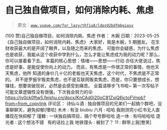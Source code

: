# 自己独自做项目，如何消除内耗、焦虑

> 原文：[`www.yuque.com/for_lazy/thfiu8/ldps92bdfmbgiasx`](https://www.yuque.com/for_lazy/thfiu8/ldps92bdfmbgiasx)

<ne-h2 id="e9795cef" data-lake-id="e9795cef"><ne-heading-ext><ne-heading-anchor></ne-heading-anchor><ne-heading-fold></ne-heading-fold></ne-heading-ext><ne-heading-content><ne-text id="u0a351422">(100 赞)自己独自做项目，如何消除内耗、焦虑</ne-text></ne-heading-content></ne-h2> <ne-p id="u99027d91" data-lake-id="u99027d91"><ne-text id="u6239c38d">作者： 木婉</ne-text></ne-p> <ne-p id="ua59c3dce" data-lake-id="ua59c3dce"><ne-text id="ub5d1343d">日期：2023-05-25</ne-text></ne-p> <ne-p id="u041db5f4" data-lake-id="u041db5f4"><ne-text id="ucb11beef">《自己独自做项目，如何消除内耗、焦虑》</ne-text></ne-p> <ne-p id="ufcb6cd07" data-lake-id="ufcb6cd07"><ne-text id="u3896546e">大家好，我是木婉，5 期圈友。</ne-text></ne-p> <ne-p id="ueb2373ad" data-lake-id="ueb2373ad"><ne-text id="u29191957">在生财收获最大的是开阔了眼界，以及随之而来的焦虑。</ne-text></ne-p> <ne-p id="u4cefdaa4" data-lake-id="u4cefdaa4"><ne-text id="ud75c3394">可能你会疑惑，为什么焦虑也是收获，我能从这个收获中学到什么，怎么才能让焦虑成为我的动力呢？那么，你可以接着看下去。</ne-text></ne-p> <ne-p id="uea6c9273" data-lake-id="uea6c9273"><ne-text id="u1e9f459a">本篇的核心思想：情绪——思想——行动</ne-text></ne-p> <ne-p id="u0aec42e2" data-lake-id="u0aec42e2"><ne-text id="u3d2eafb4">亦任大佬说过，焦虑是好事，是能促使你向上的动力。</ne-text></ne-p> <ne-p id="ufb79e6ee" data-lake-id="ufb79e6ee"><ne-text id="ua7e39684">而且，有焦虑是一件很正常的事情，他也天天焦虑，他所 知道的身价几十亿的老板也天天焦虑，这个时代，不焦虑是不正常的。</ne-text></ne-p> <ne-p id="u7bf181cf" data-lake-id="u7bf181cf"><ne-text id="ua2b83cdc">并不是罗振宇贩卖焦虑，也不是互联网贩卖焦虑，而是，你只要想成长，想赚钱，想要突破现状，必然是会感受到痛苦。</ne-text></ne-p> <ne-p id="ua4aa0a67" data-lake-id="ua4aa0a67"><ne-text id="ufe034853">全篇请移步飞书啦~</ne-text></ne-p> <ne-p id="u6c5e3a4f" data-lake-id="u6c5e3a4f"><ne-text id="ud9ad0c58">第一次写帖子</ne-text><ne-text id="uc65521fb" ne-sub="true">可能文章逻辑性没有很强，下次我会努力的</ne-text><ne-text id="u94387c3d">😝</ne-text>[<ne-text id="u20b96031">https://jy0ck0ftw5.feishu.cn/docx/KnCAd0j20oC81ZxjQ6jctoFVnpb?from=from_copylink</ne-text>](https://jy0ck0ftw5.feishu.cn/docx/KnCAd0j20oC81ZxjQ6jctoFVnpb?from=from_copylink)</ne-p> <ne-hole id="u3c610398" data-lake-id="u3c610398"><ne-card data-card-name="hr" data-card-type="block" id="kkppf" data-event-boundary="card"><ne-p id="ub9738984" data-lake-id="ub9738984"><ne-text id="u5d7dbb51">评论区：</ne-text></ne-p> <ne-p id="u098d3ebc" data-lake-id="u098d3ebc"><ne-text id="ua71da5a0">诗仙斗酒 : 独自做项目的兄弟们一起搞个群吧，没事聊聊天，避免抑郁[嘿哈]</ne-text> <ne-text id="u4e659094">木木 : 有没</ne-text> <ne-text id="ud141d6b9">biubiu 六月 : 哈哈 我刚测完小红书无人直播现在快抑郁了</ne-text> <ne-text id="u1c012b59">瑾糖 : 一块独自搞项目，搞个夸夸群哈哈</ne-text> <ne-text id="u23046a29">迭一休 : 有吗哈哈哈</ne-text> <ne-text id="u3617422d">逐光者 : 这个想法不错   有的话拉上我</ne-text> <ne-text id="u8e70a2e1">地铁馒头 : 被封了？</ne-text> <ne-text id="u5fc0853d">11 : 群带上我[憨笑]</ne-text></ne-p></ne-card></ne-hole>